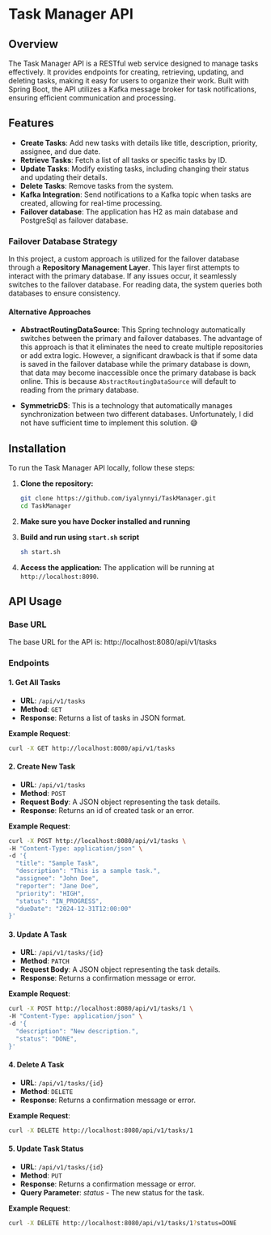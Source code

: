 # Task Manager API

## Overview

The Task Manager API is a RESTful web service designed to manage tasks effectively. It provides endpoints for creating, retrieving, updating, and deleting tasks, making it easy for users to organize their work. Built with Spring Boot, the API utilizes a Kafka message broker for task notifications, ensuring efficient communication and processing.

## Features

- **Create Tasks**: Add new tasks with details like title, description, priority, assignee, and due date.
- **Retrieve Tasks**: Fetch a list of all tasks or specific tasks by ID.
- **Update Tasks**: Modify existing tasks, including changing their status and updating their details.
- **Delete Tasks**: Remove tasks from the system.
- **Kafka Integration**: Send notifications to a Kafka topic when tasks are created, allowing for real-time processing.
- **Failover database**: The application has H2 as main database and PostgreSql as failover database.

### Failover Database Strategy

In this project, a custom approach is utilized for the failover database through a **Repository Management Layer**. This layer first attempts to interact with the primary database. If any issues occur, it seamlessly switches to the failover database. For reading data, the system queries both databases to ensure consistency.

#### Alternative Approaches

- **AbstractRoutingDataSource**: This Spring technology automatically switches between the primary and failover databases. The advantage of this approach is that it eliminates the need to create multiple repositories or add extra logic. However, a significant drawback is that if some data is saved in the failover database while the primary database is down, that data may become inaccessible once the primary database is back online. This is because `AbstractRoutingDataSource` will default to reading from the primary database.

- **SymmetricDS**: This is a technology that automatically manages synchronization between two different databases. Unfortunately, I did not have sufficient time to implement this solution. 😅


## Installation

To run the Task Manager API locally, follow these steps:

1. **Clone the repository:**
   ```bash
   git clone https://github.com/iyalynnyi/TaskManager.git
   cd TaskManager
   ```
2. **Make sure you have Docker installed and running**

3. **Build and run using `start.sh` script**
   ```bash
   sh start.sh
   ```

4. **Access the application:**
   The application will be running at `http://localhost:8090`.

## API Usage

### Base URL

The base URL for the API is:
http://localhost:8080/api/v1/tasks

### Endpoints

#### 1. Get All Tasks

- **URL**: `/api/v1/tasks`
- **Method**: `GET`
- **Response**: Returns a list of tasks in JSON format.

**Example Request**:

```bash
curl -X GET http://localhost:8080/api/v1/tasks
```

#### 2. Create New Task

- **URL**: `/api/v1/tasks`
- **Method**: `POST`
- **Request Body**: A JSON object representing the task details.
- **Response**: Returns an id of created task or an error.


**Example Request**:

```bash
curl -X POST http://localhost:8080/api/v1/tasks \
-H "Content-Type: application/json" \
-d '{
  "title": "Sample Task",
  "description": "This is a sample task.",
  "assignee": "John Doe",
  "reporter": "Jane Doe",
  "priority": "HIGH",
  "status": "IN_PROGRESS",
  "dueDate": "2024-12-31T12:00:00"
}'
```

#### 3. Update A Task

- **URL**: `/api/v1/tasks/{id}`
- **Method**: `PATCH`
- **Request Body**: A JSON object representing the task details.
- **Response**: Returns a confirmation message or error.


**Example Request**:

```bash
curl -X POST http://localhost:8080/api/v1/tasks/1 \
-H "Content-Type: application/json" \
-d '{
  "description": "New description.",
  "status": "DONE",
}'
```

#### 4. Delete A Task

- **URL**: `/api/v1/tasks/{id}`
- **Method**: `DELETE`
- **Response**: Returns a confirmation message or error.

**Example Request**:

```bash
curl -X DELETE http://localhost:8080/api/v1/tasks/1
```

#### 5. Update Task Status

- **URL**: `/api/v1/tasks/{id}`
- **Method**: `PUT`
- **Response**: Returns a confirmation message or error.
- **Query Parameter**: *status* - The new status for the task.

**Example Request**:

```bash
curl -X DELETE http://localhost:8080/api/v1/tasks/1?status=DONE
```